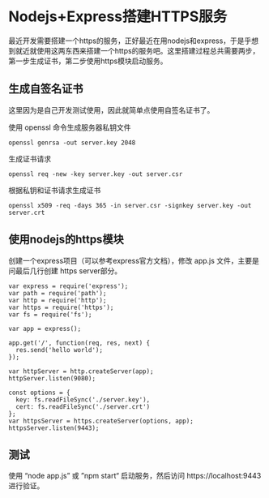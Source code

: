 # Nodejs+Express搭建HTTPS服务

最近开发需要搭建一个https的服务，正好最近在用nodejs和express，于是乎想到就近就使用这两东西来搭建一个https的服务吧。这里搭建过程总共需要两步，第一步生成证书，第二步使用https模块启动服务。

## 生成自签名证书

这里因为是自己开发测试使用，因此就简单点使用自签名证书了。

使用 openssl 命令生成服务器私钥文件

``` shell
openssl genrsa -out server.key 2048
```

生成证书请求

``` shell
openssl req -new -key server.key -out server.csr
```

根据私钥和证书请求生成证书

``` shell
openssl x509 -req -days 365 -in server.csr -signkey server.key -out server.crt
```

## 使用nodejs的https模块

创建一个express项目（可以参考express官方文档），修改 app.js 文件，主要是问最后几行创建 https server部分。

``` shell
var express = require('express');
var path = require('path');
var http = require('http');
var https = require('https');
var fs = require('fs');

var app = express();

app.get('/', function(req, res, next) {
  res.send('hello world');
});

var httpServer = http.createServer(app);
httpServer.listen(9080);

const options = {
  key: fs.readFileSync('./server.key'),
  cert: fs.readFileSync('./server.crt')
};
var httpsServer = https.createServer(options, app);
httpsServer.listen(9443);
```

## 测试

使用 “node app.js” 或 ”npm start“ 启动服务，然后访问 https://localhost:9443 进行验证。

